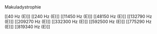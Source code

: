 Makuladystrophie

[[40 Hz (E)]]
[[240 Hz (E)]]
[[11450 Hz (E)]]
[[48150 Hz (E)]]
[[132790 Hz (E)]]
[[209270 Hz (E)]]
[[332300 Hz (E)]]
[[592500 Hz (E)]]
[[775290 Hz (E)]]
[[819340 Hz (E)]]